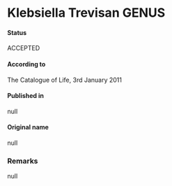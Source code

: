 Klebsiella Trevisan GENUS
=======

#### Status
ACCEPTED

#### According to
The Catalogue of Life, 3rd January 2011

#### Published in
null

#### Original name
null

### Remarks
null